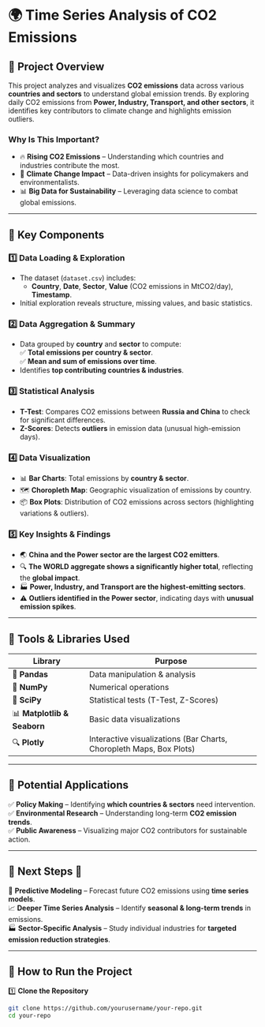 # 🌍 Time Series Analysis of CO2 Emissions  

## 📌 Project Overview  
This project analyzes and visualizes **CO2 emissions** data across various **countries and sectors** to understand global emission trends. By exploring daily CO2 emissions from **Power, Industry, Transport, and other sectors**, it identifies key contributors to climate change and highlights emission outliers.

### **Why Is This Important?**  
- 🔥 **Rising CO2 Emissions** – Understanding which countries and industries contribute the most.  
- 🌱 **Climate Change Impact** – Data-driven insights for policymakers and environmentalists.  
- 📊 **Big Data for Sustainability** – Leveraging data science to combat global emissions.  

---

## 📌 Key Components  

### **1️⃣ Data Loading & Exploration**  
- The dataset (`dataset.csv`) includes:  
  - **Country**, **Date**, **Sector**, **Value** (CO2 emissions in MtCO2/day), **Timestamp**.  
- Initial exploration reveals structure, missing values, and basic statistics.  

### **2️⃣ Data Aggregation & Summary**  
- Data grouped by **country** and **sector** to compute:  
  ✅ **Total emissions per country & sector**.  
  ✅ **Mean and sum of emissions over time**.  
- Identifies **top contributing countries & industries**.  

### **3️⃣ Statistical Analysis**  
- **T-Test**: Compares CO2 emissions between **Russia and China** to check for significant differences.  
- **Z-Scores**: Detects **outliers** in emission data (unusual high-emission days).  

### **4️⃣ Data Visualization**  
- 📊 **Bar Charts**: Total emissions by **country & sector**.  
- 🗺 **Choropleth Map**: Geographic visualization of emissions by country.  
- 📦 **Box Plots**: Distribution of CO2 emissions across sectors (highlighting variations & outliers).  

### **5️⃣ Key Insights & Findings**  
- 🌏 **China and the Power sector are the largest CO2 emitters**.  
- 🔍 **The WORLD aggregate shows a significantly higher total**, reflecting the **global impact**.  
- 🏭 **Power, Industry, and Transport are the highest-emitting sectors**.  
- ⚠️ **Outliers identified in the Power sector**, indicating days with **unusual emission spikes**.  

---

## 📌 Tools & Libraries Used  

| **Library**  | **Purpose** |
|-------------|------------|
| 🐼 **Pandas**  | Data manipulation & analysis |
| 🔢 **NumPy**   | Numerical operations |
| 🔬 **SciPy**   | Statistical tests (T-Test, Z-Scores) |
| 📊 **Matplotlib & Seaborn** | Basic data visualizations |
| 🔍 **Plotly**  | Interactive visualizations (Bar Charts, Choropleth Maps, Box Plots) |

---

## 📌 Potential Applications  

✅ **Policy Making** – Identifying **which countries & sectors** need intervention.  
✅ **Environmental Research** – Understanding long-term **CO2 emission trends**.  
✅ **Public Awareness** – Visualizing major CO2 contributors for sustainable action.  

---

## 📌 Next Steps 🚀  
🔮 **Predictive Modeling** – Forecast future CO2 emissions using **time series models**.  
📈 **Deeper Time Series Analysis** – Identify **seasonal & long-term trends** in emissions.  
🏭 **Sector-Specific Analysis** – Study individual industries for **targeted emission reduction strategies**.  

---

## 📌 How to Run the Project  

1️⃣ **Clone the Repository**  
```sh
git clone https://github.com/yourusername/your-repo.git
cd your-repo
